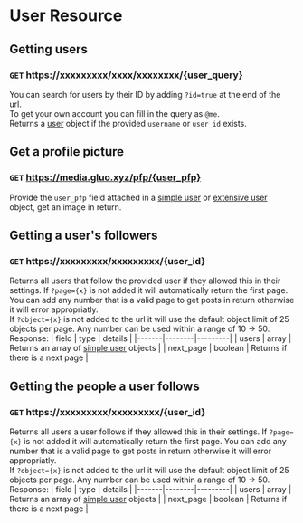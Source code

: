 # User Resource
## Getting users 
### `GET` https://xxxxxxxxx/xxxx/xxxxxxxx/{user_query}
You can search for users by their ID by adding `?id=true` at the end of the url.  
To get your own account you can fill in the query as `@me`.  
Returns a [user](/v3/core/objects.md#extensive-user-object) object if the provided `username` or `user_id` exists.

## Get a profile picture
### `GET` https://media.gluo.xyz/pfp/{user_pfp}
Provide the `user_pfp` field attached in a [simple user](/v3/core/objects.md#simple-user-object) or [extensive user](/v3/core/objects.md#extensive-user-object) object, get an image in return.

## Getting a user's followers
### `GET` https://xxxxxxxxx/xxxxxxxxx/{user_id}
Returns all users that follow the provided user if they allowed this in their settings.
If `?page={x}` is not added it will automatically return the first page. You can add any number that is a valid page to get posts in return otherwise it will error appropriatly.  
If `?object={x}` is not added to the url it will use the default object limit of 25 objects per page. Any number can be used within a range of 10 -> 50.
Response:
| field | type   | details |
|-------|--------|---------|
| users  | array | Returns an array of [simple user](/v3/core/objects.md#simple-user-object) objects |
| next_page  | boolean | Returns if there is a next page | 

## Getting the people a user follows
### `GET` https://xxxxxxxxx/xxxxxxxxx/{user_id}
Returns all users a user follows if they allowed this in their settings.
If `?page={x}` is not added it will automatically return the first page. You can add any number that is a valid page to get posts in return otherwise it will error appropriatly.  
If `?object={x}` is not added to the url it will use the default object limit of 25 objects per page. Any number can be used within a range of 10 -> 50.
Response:
| field | type   | details |
|-------|--------|---------|
| users  | array | Returns an array of [simple user](/v3/core/objects.md#simple-user-object) objects |
| next_page  | boolean | Returns if there is a next page | 